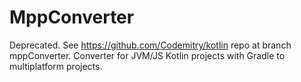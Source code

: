 # MppConverter
Deprecated. See https://github.com/Codemitry/kotlin repo at branch mppConverter. Converter for JVM/JS Kotlin projects with Gradle to multiplatform projects.
